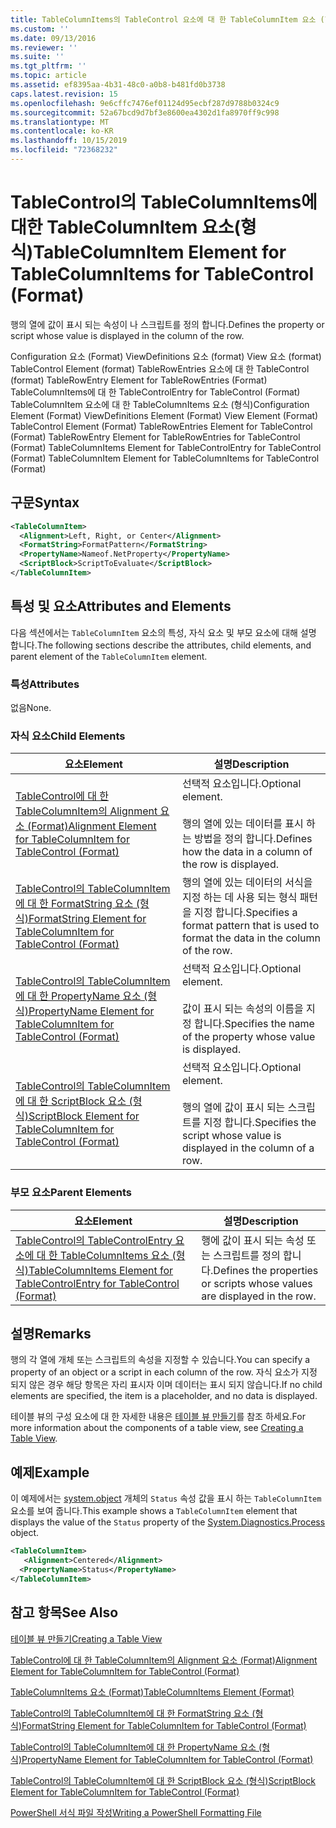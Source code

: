 ```yaml
---
title: TableColumnItems의 TableControl 요소에 대 한 TableColumnItem 요소 (형식) | Microsoft Docs
ms.custom: ''
ms.date: 09/13/2016
ms.reviewer: ''
ms.suite: ''
ms.tgt_pltfrm: ''
ms.topic: article
ms.assetid: ef8395aa-4b31-48c0-a0b8-b481fd0b3738
caps.latest.revision: 15
ms.openlocfilehash: 9e6cffc7476ef01124d95ecbf287d9788b0324c9
ms.sourcegitcommit: 52a67bcd9d7bf3e8600ea4302d1fa8970ff9c998
ms.translationtype: MT
ms.contentlocale: ko-KR
ms.lasthandoff: 10/15/2019
ms.locfileid: "72368232"
---
```

# <a name="tablecolumnitem-element-for-tablecolumnitems-for-tablecontrol-format"></a><span data-ttu-id="3ab42-102">TableControl의 TableColumnItems에 대한 TableColumnItem 요소(형식)</span><span class="sxs-lookup"><span data-stu-id="3ab42-102">TableColumnItem Element for TableColumnItems for TableControl (Format)</span></span>

<span data-ttu-id="3ab42-103">행의 열에 값이 표시 되는 속성이 나 스크립트를 정의 합니다.</span><span class="sxs-lookup"><span data-stu-id="3ab42-103">Defines the property or script whose value is displayed in the column of the row.</span></span>

<span data-ttu-id="3ab42-104">Configuration 요소 (Format) ViewDefinitions 요소 (format) View 요소 (format) TableControl Element (format) TableRowEntries 요소에 대 한 TableControl (format) TableRowEntry Element for TableRowEntries (Format) TableColumnItems에 대 한 TableControlEntry for TableControl (Format) TableColumnItem 요소에 대 한 TableColumnItems 요소 (형식)</span><span class="sxs-lookup"><span data-stu-id="3ab42-104">Configuration Element (Format) ViewDefinitions Element (Format) View Element (Format) TableControl Element (Format) TableRowEntries Element for TableControl (Format) TableRowEntry Element for TableRowEntries for TableControl (Format) TableColumnItems Element for TableControlEntry for TableControl (Format) TableColumnItem Element for TableColumnItems for TableControl (Format)</span></span>

## <a name="syntax"></a><span data-ttu-id="3ab42-105">구문</span><span class="sxs-lookup"><span data-stu-id="3ab42-105">Syntax</span></span>

```xml
<TableColumnItem>
  <Alignment>Left, Right, or Center</Alignment>
  <FormatString>FormatPattern</FormatString>
  <PropertyName>Nameof.NetProperty</PropertyName>
  <ScriptBlock>ScriptToEvaluate</ScriptBlock>
</TableColumnItem>
```

## <a name="attributes-and-elements"></a><span data-ttu-id="3ab42-106">특성 및 요소</span><span class="sxs-lookup"><span data-stu-id="3ab42-106">Attributes and Elements</span></span>

<span data-ttu-id="3ab42-107">다음 섹션에서는 `TableColumnItem` 요소의 특성, 자식 요소 및 부모 요소에 대해 설명 합니다.</span><span class="sxs-lookup"><span data-stu-id="3ab42-107">The following sections describe the attributes, child elements, and parent element of the `TableColumnItem` element.</span></span>

### <a name="attributes"></a><span data-ttu-id="3ab42-108">특성</span><span class="sxs-lookup"><span data-stu-id="3ab42-108">Attributes</span></span>

<span data-ttu-id="3ab42-109">없음</span><span class="sxs-lookup"><span data-stu-id="3ab42-109">None.</span></span>

### <a name="child-elements"></a><span data-ttu-id="3ab42-110">자식 요소</span><span class="sxs-lookup"><span data-stu-id="3ab42-110">Child Elements</span></span>

|<span data-ttu-id="3ab42-111">요소</span><span class="sxs-lookup"><span data-stu-id="3ab42-111">Element</span></span>|<span data-ttu-id="3ab42-112">설명</span><span class="sxs-lookup"><span data-stu-id="3ab42-112">Description</span></span>|
|-------------|-----------------|
|[<span data-ttu-id="3ab42-113">TableControl에 대 한 TableColumnItem의 Alignment 요소 (Format)</span><span class="sxs-lookup"><span data-stu-id="3ab42-113">Alignment Element for TableColumnItem for TableControl (Format)</span></span>](./alignment-element-for-tablecolumnitem-for-tablecontrol-format.md)|<span data-ttu-id="3ab42-114">선택적 요소입니다.</span><span class="sxs-lookup"><span data-stu-id="3ab42-114">Optional element.</span></span><br /><br /> <span data-ttu-id="3ab42-115">행의 열에 있는 데이터를 표시 하는 방법을 정의 합니다.</span><span class="sxs-lookup"><span data-stu-id="3ab42-115">Defines how the data in a column of the row is displayed.</span></span>|
|[<span data-ttu-id="3ab42-116">TableControl의 TableColumnItem에 대 한 FormatString 요소 (형식)</span><span class="sxs-lookup"><span data-stu-id="3ab42-116">FormatString Element for TableColumnItem for TableControl (Format)</span></span>](./formatstring-element-for-tablecolumnitem-for-tablecontrol-format.md)|<span data-ttu-id="3ab42-117">행의 열에 있는 데이터의 서식을 지정 하는 데 사용 되는 형식 패턴을 지정 합니다.</span><span class="sxs-lookup"><span data-stu-id="3ab42-117">Specifies a format pattern that is used to format the data in the column of the row.</span></span>|
|[<span data-ttu-id="3ab42-118">TableControl의 TableColumnItem에 대 한 PropertyName 요소 (형식)</span><span class="sxs-lookup"><span data-stu-id="3ab42-118">PropertyName Element for TableColumnItem for TableControl (Format)</span></span>](./propertyname-element-for-tablecolumnitem-for-tablecontrol-format.md)|<span data-ttu-id="3ab42-119">선택적 요소입니다.</span><span class="sxs-lookup"><span data-stu-id="3ab42-119">Optional element.</span></span><br /><br /> <span data-ttu-id="3ab42-120">값이 표시 되는 속성의 이름을 지정 합니다.</span><span class="sxs-lookup"><span data-stu-id="3ab42-120">Specifies the name of the property whose value is displayed.</span></span>|
|[<span data-ttu-id="3ab42-121">TableControl의 TableColumnItem에 대 한 ScriptBlock 요소 (형식)</span><span class="sxs-lookup"><span data-stu-id="3ab42-121">ScriptBlock Element for TableColumnItem for TableControl (Format)</span></span>](./scriptblock-element-for-tablecolumnitem-for-tablecontrol-format.md)|<span data-ttu-id="3ab42-122">선택적 요소입니다.</span><span class="sxs-lookup"><span data-stu-id="3ab42-122">Optional element.</span></span><br /><br /> <span data-ttu-id="3ab42-123">행의 열에 값이 표시 되는 스크립트를 지정 합니다.</span><span class="sxs-lookup"><span data-stu-id="3ab42-123">Specifies the script whose value is displayed in the column of a row.</span></span>|

### <a name="parent-elements"></a><span data-ttu-id="3ab42-124">부모 요소</span><span class="sxs-lookup"><span data-stu-id="3ab42-124">Parent Elements</span></span>

|<span data-ttu-id="3ab42-125">요소</span><span class="sxs-lookup"><span data-stu-id="3ab42-125">Element</span></span>|<span data-ttu-id="3ab42-126">설명</span><span class="sxs-lookup"><span data-stu-id="3ab42-126">Description</span></span>|
|-------------|-----------------|
|[<span data-ttu-id="3ab42-127">TableControl의 TableControlEntry 요소에 대 한 TableColumnItems 요소 (형식)</span><span class="sxs-lookup"><span data-stu-id="3ab42-127">TableColumnItems Element for TableControlEntry for TableControl (Format)</span></span>](./tablecolumnitems-element-for-tablerowentry-for-tablecontrol-format.md)|<span data-ttu-id="3ab42-128">행에 값이 표시 되는 속성 또는 스크립트를 정의 합니다.</span><span class="sxs-lookup"><span data-stu-id="3ab42-128">Defines the properties or scripts whose values are displayed in the row.</span></span>|

## <a name="remarks"></a><span data-ttu-id="3ab42-129">설명</span><span class="sxs-lookup"><span data-stu-id="3ab42-129">Remarks</span></span>

<span data-ttu-id="3ab42-130">행의 각 열에 개체 또는 스크립트의 속성을 지정할 수 있습니다.</span><span class="sxs-lookup"><span data-stu-id="3ab42-130">You can specify a property of an object or a script in each column of the row.</span></span> <span data-ttu-id="3ab42-131">자식 요소가 지정 되지 않은 경우 해당 항목은 자리 표시자 이며 데이터는 표시 되지 않습니다.</span><span class="sxs-lookup"><span data-stu-id="3ab42-131">If no child elements are specified, the item is a placeholder, and no data is displayed.</span></span>

<span data-ttu-id="3ab42-132">테이블 뷰의 구성 요소에 대 한 자세한 내용은 [테이블 뷰 만들기](./creating-a-table-view.md)를 참조 하세요.</span><span class="sxs-lookup"><span data-stu-id="3ab42-132">For more information about the components of a table view, see [Creating a Table View](./creating-a-table-view.md).</span></span>

## <a name="example"></a><span data-ttu-id="3ab42-133">예제</span><span class="sxs-lookup"><span data-stu-id="3ab42-133">Example</span></span>

<span data-ttu-id="3ab42-134">이 예제에서는 [system.object](/dotnet/api/System.Diagnostics.Process) 개체의 `Status` 속성 값을 표시 하는 `TableColumnItem` 요소를 보여 줍니다.</span><span class="sxs-lookup"><span data-stu-id="3ab42-134">This example shows a `TableColumnItem` element that displays the value of the `Status` property of the [System.Diagnostics.Process](/dotnet/api/System.Diagnostics.Process) object.</span></span>

```xml
<TableColumnItem>
   <Alignment>Centered</Alignment>
  <PropertyName>Status</PropertyName>
</TableColumnItem>

```

## <a name="see-also"></a><span data-ttu-id="3ab42-135">참고 항목</span><span class="sxs-lookup"><span data-stu-id="3ab42-135">See Also</span></span>

[<span data-ttu-id="3ab42-136">테이블 뷰 만들기</span><span class="sxs-lookup"><span data-stu-id="3ab42-136">Creating a Table View</span></span>](./creating-a-table-view.md)

[<span data-ttu-id="3ab42-137">TableControl에 대 한 TableColumnItem의 Alignment 요소 (Format)</span><span class="sxs-lookup"><span data-stu-id="3ab42-137">Alignment Element for TableColumnItem for TableControl (Format)</span></span>](./alignment-element-for-tablecolumnitem-for-tablecontrol-format.md)

[<span data-ttu-id="3ab42-138">TableColumnItems 요소 (Format)</span><span class="sxs-lookup"><span data-stu-id="3ab42-138">TableColumnItems Element (Format)</span></span>](./tablecolumnitems-element-for-tablerowentry-for-tablecontrol-format.md)

[<span data-ttu-id="3ab42-139">TableControl의 TableColumnItem에 대 한 FormatString 요소 (형식)</span><span class="sxs-lookup"><span data-stu-id="3ab42-139">FormatString Element for TableColumnItem for TableControl (Format)</span></span>](./formatstring-element-for-tablecolumnitem-for-tablecontrol-format.md)

[<span data-ttu-id="3ab42-140">TableControl의 TableColumnItem에 대 한 PropertyName 요소 (형식)</span><span class="sxs-lookup"><span data-stu-id="3ab42-140">PropertyName Element for TableColumnItem for TableControl (Format)</span></span>](./propertyname-element-for-tablecolumnitem-for-tablecontrol-format.md)

[<span data-ttu-id="3ab42-141">TableControl의 TableColumnItem에 대 한 ScriptBlock 요소 (형식)</span><span class="sxs-lookup"><span data-stu-id="3ab42-141">ScriptBlock Element for TableColumnItem for TableControl (Format)</span></span>](./scriptblock-element-for-tablecolumnitem-for-tablecontrol-format.md)

[<span data-ttu-id="3ab42-142">PowerShell 서식 파일 작성</span><span class="sxs-lookup"><span data-stu-id="3ab42-142">Writing a PowerShell Formatting File</span></span>](./writing-a-powershell-formatting-file.md)
